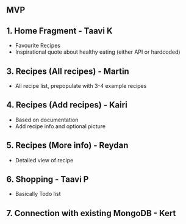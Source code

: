 ## MVP
## 1. Home Fragment - Taavi K
* Favourite Recipes
* Inspirational quote about healthy eating (either API or hardcoded)
## 3. Recipes (All recipes) - Martin
* All recipe list, prepopulate with 3-4 example recipes
## 4. Recipes (Add recipes) - Kairi
* Based on documentation
* Add recipe info and optional picture
## 5. Recipes (More info) - Reydan
* Detailed view of recipe
## 6. Shopping - Taavi P
* Basically Todo list
## 7. Connection with existing MongoDB - Kert
